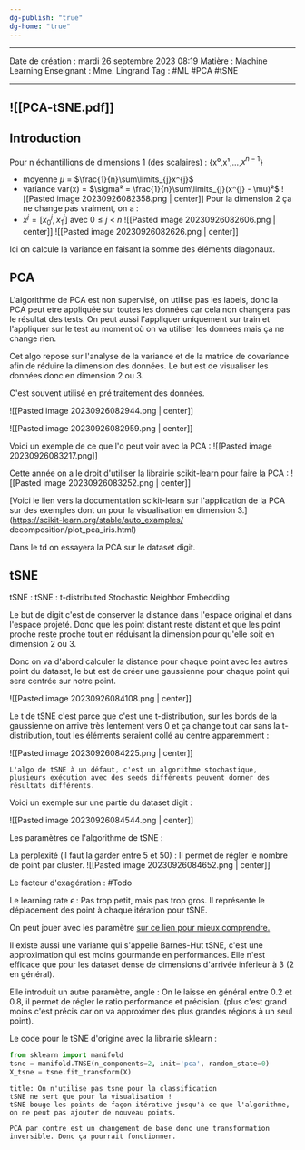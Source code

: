 ```yaml
---
dg-publish: "true"
dg-home: "true"
---
```

 ---

 Date de création : mardi 26 septembre 2023 08:19
 Matière : Machine Learning
 Enseignant : Mme. Lingrand
 Tag : #ML #PCA #tSNE 

---

 ![[PCA-tSNE.pdf]]
 ---

## Introduction

Pour n échantillions de dimensions 1 (des scalaires) : {x⁰,x¹,...,$x^{n-1}$}
- moyenne $\mu$ = $\frac{1}{n}\sum\limits_{j}x^{j}$ 
- variance var(x) = $\sigma² = \frac{1}{n}\sum\limits_{j}(x^{j} - \mu)²$
 ![[Pasted image 20230926082358.png | center]]
 Pour la dimension 2 ça ne change pas vraiment, on a :
 - $x^{j} = [x_{0}^{j},x_{1}^{j}]$ avec $0 \leq j$ < $n$
 ![[Pasted image 20230926082606.png | center]]
![[Pasted image 20230926082626.png | center]]

Ici on calcule la variance en faisant la somme des éléments diagonaux.

## PCA

L'algorithme de PCA est non supervisé, on utilise pas les labels, donc la PCA peut etre appliquée sur toutes les données car cela non changera pas le résultat des tests. On peut aussi l'appliquer uniquement sur train et l'appliquer sur le test au moment où on va utiliser les données mais ça ne change rien.

Cet algo repose sur l'analyse de la variance et de la matrice de covariance afin de réduire la dimension des données. Le but est de visualiser les données donc en dimension 2 ou 3.

C'est souvent utilisé en pré traitement des données.

![[Pasted image 20230926082944.png | center]]

![[Pasted image 20230926082959.png | center]]

Voici un exemple de ce que l'o peut voir avec la PCA :
![[Pasted image 20230926083217.png]]

Cette année on a le droit d'utiliser la librairie scikit-learn pour faire la PCA :
![[Pasted image 20230926083252.png | center]]

[Voici le lien vers la documentation scikit-learn sur l'application de la PCA sur des exemples dont un pour la visualisation en dimension 3.](https://scikit-learn.org/stable/auto_examples/ decomposition/plot_pca_iris.html)

Dans le td on essayera la PCA sur le dataset digit.

## tSNE

tSNE : tSNE : t-distributed Stochastic Neighbor Embedding

Le but de digit c'est de conserver la distance dans l'espace original et dans l'espace projeté.
Donc que les point distant reste distant et que les point proche reste proche tout en réduisant la dimension pour qu'elle soit en dimension 2 ou 3.

Donc on va d'abord calculer la distance pour chaque point avec les autres point du dataset, le but est de créer une gaussienne pour chaque point qui sera centrée sur notre point.

![[Pasted image 20230926084108.png | center]]

Le t de tSNE c'est parce que c'est une t-distribution, sur les bords de la gaussienne on arrive très lentement vers 0 et ça change tout car sans la t-distribution, tout les éléments seraient collé au centre apparemment :

![[Pasted image 20230926084225.png | center]]


```ad-attention
L'algo de tSNE à un défaut, c'est un algorithme stochastique, plusieurs exécution avec des seeds différents peuvent donner des résultats différents.
```

Voici un exemple sur une partie du dataset digit :

![[Pasted image 20230926084544.png | center]]

Les paramètres de l'algorithme de tSNE :

La perplexité (il faut la garder entre 5 et 50) : Il permet de régler le nombre de point par cluster.
![[Pasted image 20230926084652.png | center]]

Le facteur d'exagération : #Todo 

Le learning rate ϵ : Pas trop petit, mais pas trop gros. Il représente le déplacement des point à chaque itération pour tSNE.

On peut jouer avec les paramètre [sur ce lien pour mieux comprendre.](https://distill.pub/2016/misread-tsne/)

Il existe aussi une variante qui s'appelle Barnes-Hut tSNE, c'est une approximation qui est moins gourmande en performances. 
Elle n'est efficace que pour les dataset dense de dimensions d'arrivée inférieur à 3 (2 en général).

Elle introduit un autre paramètre, angle : On le laisse en général entre 0.2 et 0.8, il permet de régler le ratio performance et précision. (plus c'est grand moins c'est précis car on va approximer des plus grandes régions à un seul point).

Le code pour le tSNE d'origine avec la librairie sklearn :
```python
from sklearn import manifold
tsne = manifold.TNSE(n_components=2, init='pca', random_state=0)
X_tsne = tsne.fit_transform(X)
```

```ad-danger
title: On n'utilise pas tsne pour la classification
tSNE ne sert que pour la visualisation !
tSNE bouge les points de façon itérative jusqu'à ce que l'algorithme, on ne peut pas ajouter de nouveau points.

PCA par contre est un changement de base donc une transformation inversible. Donc ça pourrait fonctionner.
```


